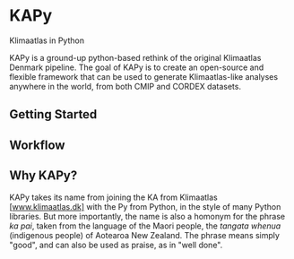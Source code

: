 # KAPy
Klimaatlas in Python

KAPy is a ground-up python-based rethink of the original Klimaatlas Denmark pipeline. The goal of KAPy is to create an open-source and flexible framework that can be used to generate Klimaatlas-like analyses anywhere in the world, from both CMIP and CORDEX datasets.

## Getting Started

## Workflow

## Why KAPy?

KAPy takes its name from joining the KA from Klimaatlas [www.klimaatlas.dk] with the Py from Python, in the style of many Python libraries. But more importantly, the name is also a homonym for the phrase *ka pai*, taken from the language of the Maori people, the *tangata whenua* (indigenous people) of Aotearoa New Zealand. The phrase means simply "good", and can also be used as praise, as in "well done".

